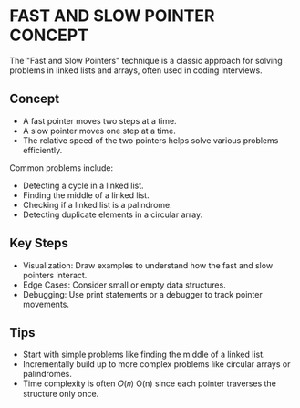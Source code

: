 # FAST AND SLOW POINTER CONCEPT

The "Fast and Slow Pointers" technique is a classic approach for solving problems in linked lists and arrays, 
often used in coding interviews.

## Concept

- A fast pointer moves two steps at a time.
- A slow pointer moves one step at a time.
- The relative speed of the two pointers helps solve various problems efficiently.

Common problems include:

- Detecting a cycle in a linked list.
- Finding the middle of a linked list.
- Checking if a linked list is a palindrome.
- Detecting duplicate elements in a circular array.

## Key Steps

- Visualization: Draw examples to understand how the fast and slow pointers interact.
- Edge Cases: Consider small or empty data structures.
- Debugging: Use print statements or a debugger to track pointer movements.

## Tips

- Start with simple problems like finding the middle of a linked list.
- Incrementally build up to more complex problems like circular arrays or palindromes.
- Time complexity is often 𝑂(𝑛) O(n) since each pointer traverses the structure only once.